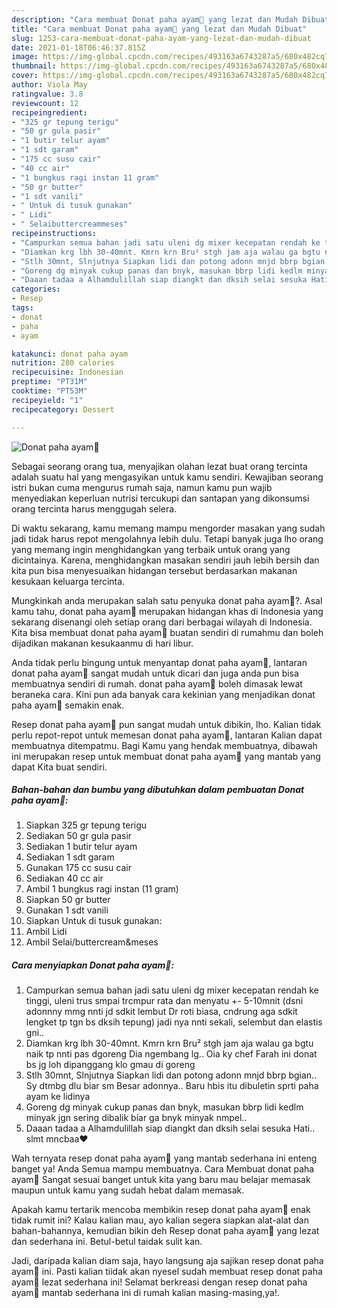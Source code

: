 ```yaml
---
description: "Cara membuat Donat paha ayam🍗 yang lezat dan Mudah Dibuat"
title: "Cara membuat Donat paha ayam🍗 yang lezat dan Mudah Dibuat"
slug: 1253-cara-membuat-donat-paha-ayam-yang-lezat-dan-mudah-dibuat
date: 2021-01-18T06:46:37.815Z
image: https://img-global.cpcdn.com/recipes/493163a6743287a5/680x482cq70/donat-paha-ayam🍗-foto-resep-utama.jpg
thumbnail: https://img-global.cpcdn.com/recipes/493163a6743287a5/680x482cq70/donat-paha-ayam🍗-foto-resep-utama.jpg
cover: https://img-global.cpcdn.com/recipes/493163a6743287a5/680x482cq70/donat-paha-ayam🍗-foto-resep-utama.jpg
author: Viola May
ratingvalue: 3.8
reviewcount: 12
recipeingredient:
- "325 gr tepung terigu"
- "50 gr gula pasir"
- "1 butir telur ayam"
- "1 sdt garam"
- "175 cc susu cair"
- "40 cc air"
- "1 bungkus ragi instan 11 gram"
- "50 gr butter"
- "1 sdt vanili"
- " Untuk di tusuk gunakan"
- " Lidi"
- " Selaibuttercreammeses"
recipeinstructions:
- "Campurkan semua bahan jadi satu uleni dg mixer kecepatan rendah ke tinggi, uleni trus smpai trcmpur rata dan menyatu +- 5-10mnit (dsni adonnny mmg nnti jd sdkit lembut Dr roti biasa, cndrung aga sdkit lengket tp tgn bs dksih tepung) jadi nya nnti sekali, selembut dan elastis gni.."
- "Diamkan krg lbh 30-40mnt. Kmrn krn Bru² stgh jam aja walau ga bgtu naik tp nnti pas dgoreng Dia ngembang lg.. Oia ky chef Farah ini donat bs jg loh dipanggang klo gmau di goreng"
- "Stlh 30mnt, Slnjutnya Siapkan lidi dan potong adonn mnjd bbrp bgian.. Sy dtmbg dlu biar sm Besar adonnya.. Baru hbis itu dibuletin sprti paha ayam ke lidinya"
- "Goreng dg minyak cukup panas dan bnyk, masukan bbrp lidi kedlm minyak jgn sering dibalik biar ga bnyk minyak nmpel.."
- "Daaan tadaa a Alhamdulillah siap diangkt dan dksih selai sesuka Hati.. slmt mncbaa❤️"
categories:
- Resep
tags:
- donat
- paha
- ayam

katakunci: donat paha ayam 
nutrition: 280 calories
recipecuisine: Indonesian
preptime: "PT31M"
cooktime: "PT53M"
recipeyield: "1"
recipecategory: Dessert

---
```



![Donat paha ayam🍗](https://img-global.cpcdn.com/recipes/493163a6743287a5/680x482cq70/donat-paha-ayam🍗-foto-resep-utama.jpg)

Sebagai seorang orang tua, menyajikan olahan lezat buat orang tercinta adalah suatu hal yang mengasyikan untuk kamu sendiri. Kewajiban seorang istri bukan cuma mengurus rumah saja, namun kamu pun wajib menyediakan keperluan nutrisi tercukupi dan santapan yang dikonsumsi orang tercinta harus menggugah selera.

Di waktu  sekarang, kamu memang mampu mengorder masakan yang sudah jadi tidak harus repot mengolahnya lebih dulu. Tetapi banyak juga lho orang yang memang ingin menghidangkan yang terbaik untuk orang yang dicintainya. Karena, menghidangkan masakan sendiri jauh lebih bersih dan kita pun bisa menyesuaikan hidangan tersebut berdasarkan makanan kesukaan keluarga tercinta. 



Mungkinkah anda merupakan salah satu penyuka donat paha ayam🍗?. Asal kamu tahu, donat paha ayam🍗 merupakan hidangan khas di Indonesia yang sekarang disenangi oleh setiap orang dari berbagai wilayah di Indonesia. Kita bisa membuat donat paha ayam🍗 buatan sendiri di rumahmu dan boleh dijadikan makanan kesukaanmu di hari libur.

Anda tidak perlu bingung untuk menyantap donat paha ayam🍗, lantaran donat paha ayam🍗 sangat mudah untuk dicari dan juga anda pun bisa membuatnya sendiri di rumah. donat paha ayam🍗 boleh dimasak lewat beraneka cara. Kini pun ada banyak cara kekinian yang menjadikan donat paha ayam🍗 semakin enak.

Resep donat paha ayam🍗 pun sangat mudah untuk dibikin, lho. Kalian tidak perlu repot-repot untuk memesan donat paha ayam🍗, lantaran Kalian dapat membuatnya ditempatmu. Bagi Kamu yang hendak membuatnya, dibawah ini merupakan resep untuk membuat donat paha ayam🍗 yang mantab yang dapat Kita buat sendiri.

<!--inarticleads1-->

##### Bahan-bahan dan bumbu yang dibutuhkan dalam pembuatan Donat paha ayam🍗:

1. Siapkan 325 gr tepung terigu
1. Sediakan 50 gr gula pasir
1. Sediakan 1 butir telur ayam
1. Sediakan 1 sdt garam
1. Gunakan 175 cc susu cair
1. Sediakan 40 cc air
1. Ambil 1 bungkus ragi instan (11 gram)
1. Siapkan 50 gr butter
1. Gunakan 1 sdt vanili
1. Siapkan  Untuk di tusuk gunakan:
1. Ambil  Lidi
1. Ambil  Selai/buttercream&amp;meses




<!--inarticleads2-->

##### Cara menyiapkan Donat paha ayam🍗:

1. Campurkan semua bahan jadi satu uleni dg mixer kecepatan rendah ke tinggi, uleni trus smpai trcmpur rata dan menyatu +- 5-10mnit (dsni adonnny mmg nnti jd sdkit lembut Dr roti biasa, cndrung aga sdkit lengket tp tgn bs dksih tepung) jadi nya nnti sekali, selembut dan elastis gni..
1. Diamkan krg lbh 30-40mnt. Kmrn krn Bru² stgh jam aja walau ga bgtu naik tp nnti pas dgoreng Dia ngembang lg.. Oia ky chef Farah ini donat bs jg loh dipanggang klo gmau di goreng
1. Stlh 30mnt, Slnjutnya Siapkan lidi dan potong adonn mnjd bbrp bgian.. Sy dtmbg dlu biar sm Besar adonnya.. Baru hbis itu dibuletin sprti paha ayam ke lidinya
1. Goreng dg minyak cukup panas dan bnyk, masukan bbrp lidi kedlm minyak jgn sering dibalik biar ga bnyk minyak nmpel..
1. Daaan tadaa a Alhamdulillah siap diangkt dan dksih selai sesuka Hati.. slmt mncbaa❤️




Wah ternyata resep donat paha ayam🍗 yang mantab sederhana ini enteng banget ya! Anda Semua mampu membuatnya. Cara Membuat donat paha ayam🍗 Sangat sesuai banget untuk kita yang baru mau belajar memasak maupun untuk kamu yang sudah hebat dalam memasak.

Apakah kamu tertarik mencoba membikin resep donat paha ayam🍗 enak tidak rumit ini? Kalau kalian mau, ayo kalian segera siapkan alat-alat dan bahan-bahannya, kemudian bikin deh Resep donat paha ayam🍗 yang lezat dan sederhana ini. Betul-betul taidak sulit kan. 

Jadi, daripada kalian diam saja, hayo langsung aja sajikan resep donat paha ayam🍗 ini. Pasti kalian tiidak akan nyesel sudah membuat resep donat paha ayam🍗 lezat sederhana ini! Selamat berkreasi dengan resep donat paha ayam🍗 mantab sederhana ini di rumah kalian masing-masing,ya!.


